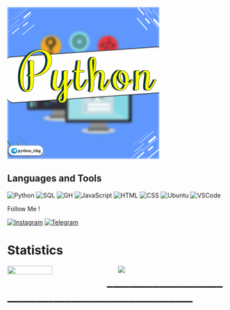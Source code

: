 
![Header](https://github.com/jumabekova06/jumabekova06/blob/main/assets/def.png)

## Languages and Tools



![Python](https://img.shields.io/badge/-Python-090909?style=for-the-badge&logo=python&logoColor=red)
![SQL](https://img.shields.io/badge/-PostgreSQL-090909?style=for-the-badge&logo=postgresql)
![GH](https://img.shields.io/badge/-GitHub-090909?style=for-the-badge&logo=github)
![JavaScript](https://img.shields.io/badge/-JavaScript-090909?style=for-the-badge&logo=Javascript)
![HTML](https://img.shields.io/badge/-HTML-090909?style=for-the-badge&logo=html5)
![CSS](https://img.shields.io/badge/-CSS-090909?style=for-the-badge&logo=css3&logoColor=darkred)
![Ubuntu](https://img.shields.io/badge/-ubuntu-090909?style=for-the-badge&logo=ubuntu&logoColor=ffff00)
![VSCode](https://img.shields.io/badge/-VSCode-090909?style=for-the-badge&logo=visualstudiocode&logoColor=blue)

 Follow Me !



[![Instagram](https://img.shields.io/badge/-Instagram-090909??style=plastic&logo=instagram)](https://www.instagram.com/jumabekovva/)
[![Telegram](https://img.shields.io/badge/-Telegram-090909??style=plastic&logo=telegram)](https://t.me/python_itkg)


# Statistics




<img align="left" src="https://github-readme-stats.vercel.app/api/top-langs/?username=jumabekova06&layout=compact&theme=dracula" width="45.5%" height="14%"/>

<img align="right" src="https://github-readme-stats.vercel.app/api?username=jumabekova06&show_icons=true&theme=dracula" width="49.5%"/>

# ____________________________________________________



